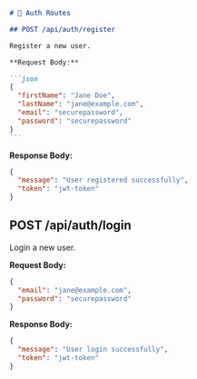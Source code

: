 ````markdown
# 🔐 Auth Routes

## POST /api/auth/register

Register a new user.

**Request Body:**

```json
{
  "firstName": "Jane Doe",
  "lastName": "jane@example.com",
  "email": "securepassword",
  "password": "securepassword"
}
```
````

**Response Body:**

```json
{
  "message": "User registered successfully",
  "token": "jwt-token"
}
```

## POST /api/auth/login

Login a new user.

**Request Body:**

```json
{
  "email": "jane@example.com",
  "password": "securepassword"
}
```

**Response Body:**

```json
{
  "message": "User login successfully",
  "token": "jwt-token"
}
```
